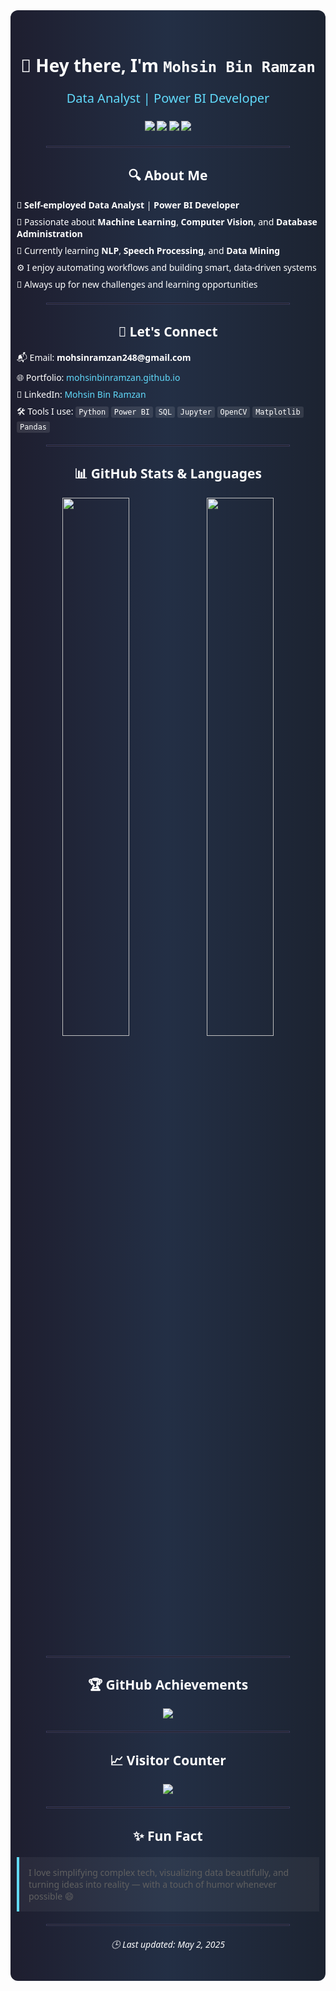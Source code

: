 <div align="center" style="background: linear-gradient(to right, #1e1e2f, #232f45, #1c2331); padding: 30px 10px; border-radius: 12px; color: #ffffff; font-family: 'Segoe UI', sans-serif;">
  <h1 align="center">👋 Hey there, I'm <strong><code>Mohsin Bin Ramzan</code></strong></h1>
  
  <!-- Animated roles section with CSS animation instead of SVG -->
  <div class="role-animation" style="height: 30px; font-size: 20px; font-weight: 500; margin: 20px 0; color: #61dafb;">
    <span id="role-text">Data Analyst | Power BI Developer</span>
  </div>
  
  <script>
    // Animation for role text
    const roles = [
      "Data Analyst | Power BI Developer",
      "Machine Learning | Computer Vision Fan",
      "Automation | Open Source | NLP Learner"
    ];
    
    let roleIndex = 0;
    const roleElement = document.getElementById('role-text');
    
    function updateRole() {
      // Fade out
      roleElement.style.opacity = 0;
      
      setTimeout(() => {
        // Change text and fade in
        roleElement.textContent = roles[roleIndex];
        roleElement.style.opacity = 1;
        
        // Move to next role
        roleIndex = (roleIndex + 1) % roles.length;
      }, 500);
    }
    
    // Initial setup
    roleElement.style.transition = "opacity 0.5s ease";
    
    // Start animation cycle
    setInterval(updateRole, 3000);
  </script>
  
  <p align="center">
    <img src="https://komarev.com/ghpvc/?username=MOHSINBINRAMZAN&label=👁️%20Profile%20Views&color=61dafb&style=flat-square" />
    <img src="https://img.shields.io/github/followers/MOHSINBINRAMZAN?label=🙌%20Followers&style=flat-square&color=A349A4" />
    <img src="https://img.shields.io/badge/Pronouns-He%2FHim-8e44ad?style=flat-square" />
    <img src="https://img.shields.io/badge/📍%20Location-Rawalpindi%2C%20PK-f5c518?style=flat-square" />
  </p>
  
  <hr style="border: 1px solid #3a3a5c; width: 80%; margin: 20px auto;">
  
  <h2>🔍 About Me</h2>
  <div style="text-align: left; max-width: 600px; margin: 0 auto;">
    <ul style="list-style-type: none; padding: 0;">
      <li style="margin: 8px 0;">💼 <strong>Self-employed Data Analyst</strong> | <strong>Power BI Developer</strong></li>
      <li style="margin: 8px 0;">🤖 Passionate about <strong>Machine Learning</strong>, <strong>Computer Vision</strong>, and <strong>Database Administration</strong></li>
      <li style="margin: 8px 0;">📘 Currently learning <strong>NLP</strong>, <strong>Speech Processing</strong>, and <strong>Data Mining</strong></li>
      <li style="margin: 8px 0;">⚙️ I enjoy automating workflows and building smart, data-driven systems</li>
      <li style="margin: 8px 0;">🧠 Always up for new challenges and learning opportunities</li>
    </ul>
  </div>
  
  <hr style="border: 1px solid #3a3a5c; width: 80%; margin: 20px auto;">
  
  <h2>💬 Let's Connect</h2>
  <div style="text-align: left; max-width: 600px; margin: 0 auto;">
    <ul style="list-style-type: none; padding: 0;">
      <li style="margin: 8px 0;">📬 Email: <strong>mohsinramzan248@gmail.com</strong></li>
      <li style="margin: 8px 0;">🌐 Portfolio: <a href="https://mohsinbinramzan.github.io" style="color: #61dafb; text-decoration: none;">mohsinbinramzan.github.io</a></li>
      <li style="margin: 8px 0;">💼 LinkedIn: <a href="https://www.linkedin.com/in/mohsin-bin-ramzan-7022827271/" style="color: #61dafb; text-decoration: none;">Mohsin Bin Ramzan</a></li>
      <li style="margin: 8px 0;">🛠️ Tools I use: <code style="background: rgba(255,255,255,0.1); padding: 2px 5px; border-radius: 3px;">Python</code> <code style="background: rgba(255,255,255,0.1); padding: 2px 5px; border-radius: 3px;">Power BI</code> <code style="background: rgba(255,255,255,0.1); padding: 2px 5px; border-radius: 3px;">SQL</code> <code style="background: rgba(255,255,255,0.1); padding: 2px 5px; border-radius: 3px;">Jupyter</code> <code style="background: rgba(255,255,255,0.1); padding: 2px 5px; border-radius: 3px;">OpenCV</code> <code style="background: rgba(255,255,255,0.1); padding: 2px 5px; border-radius: 3px;">Matplotlib</code> <code style="background: rgba(255,255,255,0.1); padding: 2px 5px; border-radius: 3px;">Pandas</code></li>
    </ul>
  </div>
  
  <hr style="border: 1px solid #3a3a5c; width: 80%; margin: 20px auto;">
  
  <h2>📊 GitHub Stats & Languages</h2>
  <p align="center">
    <img src="https://github-readme-stats.vercel.app/api?username=MOHSINBINRAMZAN&show_icons=true&theme=tokyonight&hide_border=true" width="47%" />
    <img src="https://github-readme-stats.vercel.app/api/top-langs/?username=MOHSINBINRAMZAN&layout=compact&theme=dracula&hide_border=true" width="47%" />
  </p>
  
  <hr style="border: 1px solid #3a3a5c; width: 80%; margin: 20px auto;">
  
  <h2>🏆 GitHub Achievements</h2>
  <p align="center">
    <img src="https://github-profile-trophy.vercel.app/?username=MOHSINBINRAMZAN&theme=monokai&margin-w=10&no-frame=true" />
  </p>
  
  <hr style="border: 1px solid #3a3a5c; width: 80%; margin: 20px auto;">
  
  <h2>📈 Visitor Counter</h2>
  <p align="center">
    <img src="https://profile-counter.glitch.me/MOHSINBINRAMZAN/count.svg" />
  </p>
  
  <hr style="border: 1px solid #3a3a5c; width: 80%; margin: 20px auto;">
  
  <h2>✨ Fun Fact</h2>
  <blockquote style="background: rgba(255,255,255,0.05); padding: 15px; border-left: 4px solid #61dafb; margin: 20px auto; max-width: 600px; text-align: left;">
    I love simplifying complex tech, visualizing data beautifully, and turning ideas into reality — with a touch of humor whenever possible 😄
  </blockquote>
  
  <hr style="border: 1px solid #3a3a5c; width: 80%; margin: 20px auto;">
  
  <p align="center"><i>🕒 Last updated: May 2, 2025</i></p>
</div>
